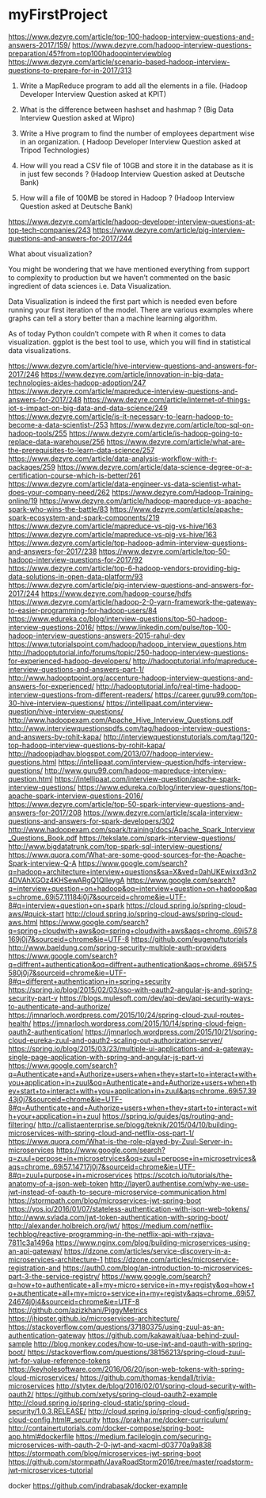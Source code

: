 # myFirstProject

https://www.dezyre.com/article/top-100-hadoop-interview-questions-and-answers-2017/159/
https://www.dezyre.com/hadoop-interview-questions-preparation/45?from=top100hadoopinterviewblog
https://www.dezyre.com/article/scenario-based-hadoop-interview-questions-to-prepare-for-in-2017/313

1) Write a MapReduce program to add all the elements in a file. (Hadoop Developer Interview Question asked at KPIT)

2)  What is the difference between hashset and hashmap ? (Big Data Interview Question asked at Wipro)

3) Write a Hive program to find the number of employees department wise in an organization. ( Hadoop Developer Interview Question asked at Tripod Technologies)

4) How will you read a CSV file of 10GB and store it in the database as it is in just few seconds ? (Hadoop Interview Question asked at Deutsche Bank)

5) How will a file of 100MB be stored in Hadoop ? (Hadoop Interview Question asked at Deutsche Bank)



https://www.dezyre.com/article/hadoop-developer-interview-questions-at-top-tech-companies/243
https://www.dezyre.com/article/pig-interview-questions-and-answers-for-2017/244

What about visualization?

You might be wondering that we have mentioned everything from support to complexity to production but we haven’t commented on the basic ingredient of data sciences i.e. Data Visualization.

Data Visualization is indeed the first part which is needed even before running your first iteration of the model. There are various examples where graphs can tell a story better than a machine learning algorithm.

As of today Python couldn’t compete with R when it comes to data visualization. ggplot is the best tool to use, which you will find in statistical data visualizations.

https://www.dezyre.com/article/hive-interview-questions-and-answers-for-2017/246
https://www.dezyre.com/article/innovation-in-big-data-technologies-aides-hadoop-adoption/247
https://www.dezyre.com/article/mapreduce-interview-questions-and-answers-for-2017/248
https://www.dezyre.com/article/internet-of-things-iot-s-impact-on-big-data-and-data-science/249
https://www.dezyre.com/article/is-it-necessary-to-learn-hadoop-to-become-a-data-scientist-/253
https://www.dezyre.com/article/top-sql-on-hadoop-tools/255
https://www.dezyre.com/article/is-hadoop-going-to-replace-data-warehouse/256
https://www.dezyre.com/article/what-are-the-prerequisites-to-learn-data-science/257
https://www.dezyre.com/article/data-analysis-workflow-with-r-packages/259
https://www.dezyre.com/article/data-science-degree-or-a-certification-course-which-is-better/261
https://www.dezyre.com/article/data-engineer-vs-data-scientist-what-does-your-company-need/262
https://www.dezyre.com/Hadoop-Training-online/19
https://www.dezyre.com/article/hadoop-mapreduce-vs-apache-spark-who-wins-the-battle/83
https://www.dezyre.com/article/apache-spark-ecosystem-and-spark-components/219
https://www.dezyre.com/article/mapreduce-vs-pig-vs-hive/163
https://www.dezyre.com/article/mapreduce-vs-pig-vs-hive/163
https://www.dezyre.com/article/top-hadoop-admin-interview-questions-and-answers-for-2017/238
https://www.dezyre.com/article/top-50-hadoop-interview-questions-for-2017/92
https://www.dezyre.com/article/top-6-hadoop-vendors-providing-big-data-solutions-in-open-data-platform/93
https://www.dezyre.com/article/pig-interview-questions-and-answers-for-2017/244
https://www.dezyre.com/hadoop-course/hdfs
https://www.dezyre.com/article/hadoop-2-0-yarn-framework-the-gateway-to-easier-programming-for-hadoop-users/84
https://www.edureka.co/blog/interview-questions/top-50-hadoop-interview-questions-2016/
https://www.linkedin.com/pulse/top-100-hadoop-interview-questions-answers-2015-rahul-dev
https://www.tutorialspoint.com/hadoop/hadoop_interview_questions.htm
http://hadooptutorial.info/forums/topic/250-hadoop-interview-questions-for-experienced-hadoop-developers/
http://hadooptutorial.info/mapreduce-interview-questions-and-answers-part-1/
http://www.hadooptpoint.org/accenture-hadoop-interview-questions-and-answers-for-experienced/
http://hadooptutorial.info/real-time-hadoop-interview-questions-from-different-readers/
https://career.guru99.com/top-30-hive-interview-questions/
https://intellipaat.com/interview-question/hive-interview-questions/
http://www.hadoopexam.com/Apache_Hive_Interview_Questions.pdf
http://www.interviewquestionspdfs.com/tag/hadoop-interview-questions-and-answers-by-rohit-kapa/
http://interviewquestionstutorials.com/tag/120-top-hadoop-interview-questions-by-rohit-kapa/
http://hadoopjadhav.blogspot.com/2013/07/hadoop-interview-questions.html
https://intellipaat.com/interview-question/hdfs-interview-questions/
http://www.guru99.com/hadoop-mapreduce-interview-question.html
https://intellipaat.com/interview-question/apache-spark-interview-questions/
https://www.edureka.co/blog/interview-questions/top-apache-spark-interview-questions-2016/
https://www.dezyre.com/article/top-50-spark-interview-questions-and-answers-for-2017/208
https://www.dezyre.com/article/scala-interview-questions-and-answers-for-spark-developers/302
http://www.hadoopexam.com/spark/training/docs/Apache_Spark_Interview_Questions_Book.pdf
https://tekslate.com/spark-interview-questions/
http://www.bigdatatrunk.com/top-spark-sql-interview-questions/
https://www.quora.com/What-are-some-good-sources-for-the-Apache-Spark-interview-Q-A
https://www.google.com/search?q=hadoop+architecture+interview+questions&sa=X&ved=0ahUKEwixxd3n24DVAhXGOz4KHSewARgQ1QIIeygA
https://www.google.com/search?q=interview+question+on+hadoop&oq=interview+question+on+hadoop&aqs=chrome..69i57.11184j0j7&sourceid=chrome&ie=UTF-8#q=interview+question+on+spark
https://cloud.spring.io/spring-cloud-aws/#quick-start
http://cloud.spring.io/spring-cloud-aws/spring-cloud-aws.html
https://www.google.com/search?q=spring+cloudwith+aws&oq=spring+cloudwith+aws&aqs=chrome..69i57.8169j0j7&sourceid=chrome&ie=UTF-8
https://github.com/eugenp/tutorials
http://www.baeldung.com/spring-security-multiple-auth-providers
https://www.google.com/search?q=diffrent+authentication&oq=diffrent+authentication&aqs=chrome..69i57.5580j0j7&sourceid=chrome&ie=UTF-8#q=different+authentication+in+spring+security
https://spring.io/blog/2015/02/03/sso-with-oauth2-angular-js-and-spring-security-part-v
https://blogs.mulesoft.com/dev/api-dev/api-security-ways-to-authenticate-and-authorize/
https://jmnarloch.wordpress.com/2015/10/24/spring-cloud-zuul-routes-health/
https://jmnarloch.wordpress.com/2015/10/14/spring-cloud-feign-oauth2-authentication/
https://jmnarloch.wordpress.com/2015/10/21/spring-cloud-eureka-zuul-and-oauth2-scaling-out-authorization-server/
https://spring.io/blog/2015/03/23/multiple-ui-applications-and-a-gateway-single-page-application-with-spring-and-angular-js-part-vi
https://www.google.com/search?q=Authenticate+and+Authorize+users+when+they+start+to+interact+with+you+application+in+zuul&oq=Authenticate+and+Authorize+users+when+they+start+to+interact+with+you+application+in+zuul&aqs=chrome..69i57.3943j0j7&sourceid=chrome&ie=UTF-8#q=Authenticate+and+Authorize+users+when+they+start+to+interact+with+your+application+in+zuul
https://spring.io/guides/gs/routing-and-filtering/
http://callistaenterprise.se/blogg/teknik/2015/04/10/building-microservices-with-spring-cloud-and-netflix-oss-part-1/
https://www.quora.com/What-is-the-role-played-by-Zuul-Server-in-microservices
https://www.google.com/search?q=zuul+perpose+in+microsetrvices&oq=zuul+perpose+in+microsetrvices&aqs=chrome..69i57.14717j0j7&sourceid=chrome&ie=UTF-8#q=zuul+purpose+in+microservices
https://scotch.io/tutorials/the-anatomy-of-a-json-web-token
http://layer0.authentise.com/why-we-use-jwt-instead-of-oauth-to-secure-microservice-communication.html
https://stormpath.com/blog/microservices-jwt-spring-boot
https://yos.io/2016/01/07/stateless-authentication-with-json-web-tokens/
http://www.svlada.com/jwt-token-authentication-with-spring-boot/
http://alexander.holbreich.org/jwt/
https://medium.com/netflix-techblog/reactive-programming-in-the-netflix-api-with-rxjava-7811c3a1496a
https://www.nginx.com/blog/building-microservices-using-an-api-gateway/
https://dzone.com/articles/service-discovery-in-a-microservices-architecture-1
https://dzone.com/articles/microservice-registration-and
https://auth0.com/blog/an-introduction-to-microservices-part-3-the-service-registry/
https://www.google.com/search?q=how+to+authenticate+all+my+micro+service+in+my+registy&oq=how+to+authenticate+all+my+micro+service+in+my+registy&aqs=chrome..69i57.24674j0j4&sourceid=chrome&ie=UTF-8
https://github.com/azizkhani/PiggyMetrics
https://jhipster.github.io/microservices-architecture/
https://stackoverflow.com/questions/37180375/using-zuul-as-an-authentication-gateway
https://github.com/kakawait/uaa-behind-zuul-sample
http://blog.monkey.codes/how-to-use-jwt-and-oauth-with-spring-boot/
https://stackoverflow.com/questions/38156213/spring-cloud-zuul-jwt-for-value-reference-tokens
https://keyholesoftware.com/2016/06/20/json-web-tokens-with-spring-cloud-microservices/
https://github.com/thomas-kendall/trivia-microservices
http://stytex.de/blog/2016/02/01/spring-cloud-security-with-oauth2/
https://github.com/xetys/spring-cloud-oauth2-example
http://cloud.spring.io/spring-cloud-static/spring-cloud-security/1.0.3.RELEASE/
http://cloud.spring.io/spring-cloud-config/spring-cloud-config.html#_security
https://prakhar.me/docker-curriculum/
http://containertutorials.com/docker-compose/spring-boot-app.html#dockerfile
https://medium.facilelogin.com/securing-microservices-with-oauth-2-0-jwt-and-xacml-d03770a9a838
https://stormpath.com/blog/microservices-jwt-spring-boot
https://github.com/stormpath/JavaRoadStorm2016/tree/master/roadstorm-jwt-microservices-tutorial

docker
https://github.com/indrabasak/docker-example
